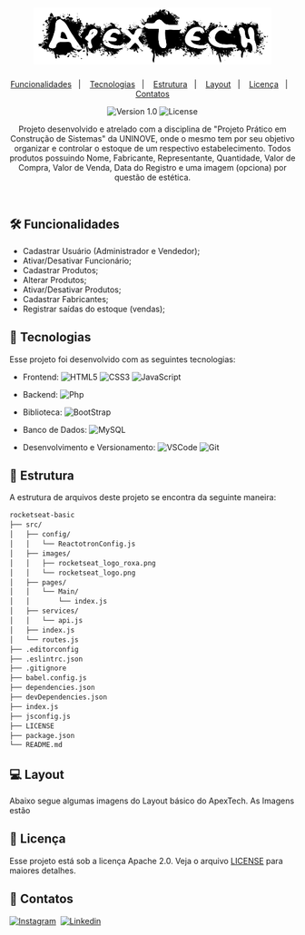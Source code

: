 <h1 align="center">
    <img alt="Proffy" title="ApexTech" src=".apextech/logo.png" width=420px height=100px/>
</h1>

<p align="center">
  <a href="#-funcionalidades">Funcionalidades</a>&nbsp;&nbsp;&nbsp;|&nbsp;&nbsp;&nbsp;
  <a href="#-tecnologias">Tecnologias</a>&nbsp;&nbsp;&nbsp;|&nbsp;&nbsp;&nbsp;
  <a href="#-estrutura">Estrutura</a>&nbsp;&nbsp;&nbsp;|&nbsp;&nbsp;&nbsp;
  <a href="#-layout">Layout</a>&nbsp;&nbsp;&nbsp;|&nbsp;&nbsp;&nbsp;
  <a href="memo-licença">Licença</a>&nbsp;&nbsp;&nbsp;|&nbsp;&nbsp;&nbsp;
  <a href="speech_balloon-contatos">Contatos</a>
</p>

<p align="center">
 <img src="https://img.shields.io/static/v1?label=Version&message=1.0&color=8257E5&labelColor=000000" alt="Version 1.0"/>

  <img alt="License" src="https://img.shields.io/static/v1?label=license&message=apache%202.0&color=8257E5&labelColor=000000">
</p>

<p align="center">
  Projeto desenvolvido e atrelado com a disciplina de "Projeto Prático em Construção de Sistemas" da UNINOVE, onde o mesmo tem por seu objetivo organizar e controlar o estoque     de um respectivo estabelecimento. Todos produtos possuindo Nome, Fabricante, Representante, Quantidade, Valor de Compra, Valor de Venda, Data do Registro e uma imagem           (opciona) por questão de estética.  
</p>

<br/>

## 🛠 Funcionalidades
- Cadastrar Usuário (Administrador e Vendedor);
- Ativar/Desativar Funcionário;
- Cadastrar Produtos;
- Alterar Produtos;
- Ativar/Desativar Produtos;
- Cadastrar Fabricantes;
- Registrar saídas do estoque (vendas);


## 🚀 Tecnologias
Esse projeto foi desenvolvido com as seguintes tecnologias:

- Frontend: 
![HTML5](https://img.shields.io/badge/-HTML5-05122A?&logo=HTML5&logoColor=FFFFFF)
![CSS3](https://img.shields.io/badge/-CSS3-05122A?&logo=CSS3&logoColor=FFFFFF)
![JavaScript](https://img.shields.io/badge/-JavaScript-05122A?&logo=JavaScript&logoColor=FFFFFF)

- Backend:
![Php](https://img.shields.io/badge/-PhP-05122A?&logo=Php&logoColor=FFFFFF)

- Biblioteca:
![BootStrap](https://img.shields.io/badge/-BootStrap-05122A?&logo=BootStrap&logoColor=FFFFFF) 

- Banco de Dados:
![MySQL](https://img.shields.io/badge/-MySQL-05122A?&logo=mysql&logoColor=FFFFFF)

- Desenvolvimento e Versionamento:
![VSCode](https://img.shields.io/badge/-VSCode-05122A?&logo=Visual%20Studio%20Code&logoColor=FFFFFF) 
![Git](https://img.shields.io/badge/-Git-05122A?&logo=git&logoColor=FFFFFF)


## 🔗 Estrutura
A estrutura de arquivos deste projeto se encontra da seguinte maneira:

```bash
rocketseat-basic
├── src/
│   ├── config/
│   │   └── ReactotronConfig.js
│   ├── images/
│   │   ├── rocketseat_logo_roxa.png
│   │   └── rocketseat_logo.png
│   ├── pages/
│   │   └── Main/
│   │       └── index.js
│   ├── services/
│   │   └── api.js
│   ├── index.js
│   └── routes.js
├── .editorconfig
├── .eslintrc.json
├── .gitignore
├── babel.config.js
├── dependencies.json
├── devDependencies.json
├── index.js
├── jsconfig.js
├── LICENSE
├── package.json
└── README.md
```

## 💻 Layout
Abaixo segue algumas imagens do Layout básico do ApexTech. As Imagens estão 


## :memo: Licença
Esse projeto está sob a licença Apache 2.0. Veja o arquivo [LICENSE](LICENSE.md) para maiores detalhes.


## :speech_balloon: Contatos
[![Instagram](https://img.shields.io/badge/-Instagram_-E4405F?&logo=Instagram&logoColor=FFFFFF)](https://instagram.com/hiigorrocha_)&nbsp;
[![Linkedin](https://img.shields.io/badge/-Linkedln-0A66C2?&logo=Linkedin&logoColor=FFFFFF)](https://www.linkedin.com/in/higor-silva18/)&nbsp;
